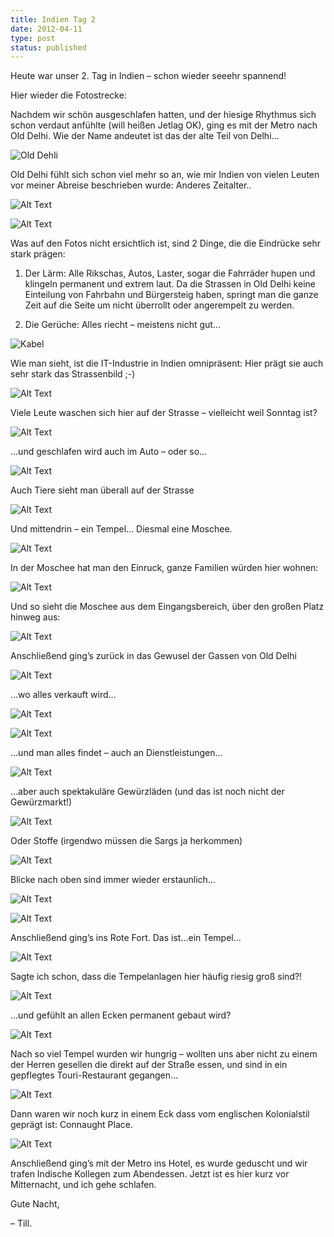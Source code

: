 ```yaml
---
title: Indien Tag 2
date: 2012-04-11
type: post
status: published
---
```


Heute war unser 2. Tag in Indien – schon wieder seeehr spannend!

Hier wieder die Fotostrecke:

Nachdem wir schön ausgeschlafen hatten, und der hiesige Rhythmus sich schon verdaut anfühlte (will heißen Jetlag OK), ging es mit der Metro nach Old Delhi. Wie der Name andeutet ist das der alte Teil von Delhi…

![Old Dehli](IMG_0964.jpg)

Old Delhi fühlt sich schon viel mehr so an, wie mir Indien von vielen Leuten vor meiner Abreise beschrieben wurde: Anderes Zeitalter..

![Alt Text](IMG_0966.jpg)

![Alt Text](IMG_0970.jpg)

Was auf den Fotos nicht ersichtlich ist, sind 2 Dinge, die die Eindrücke sehr stark prägen:

1. Der Lärm: Alle Rikschas, Autos, Laster, sogar die Fahrräder hupen und klingeln permanent und extrem laut. Da die Strassen in Old Delhi keine Einteilung von Fahrbahn und Bürgersteig haben, springt man die ganze Zeit auf die Seite um nicht überrollt oder angerempelt zu werden.

2. Die Gerüche: Alles riecht – meistens nicht gut…

![Kabel](IMG_0972.jpg)

Wie man sieht, ist die IT-Industrie in Indien omnipräsent: Hier prägt sie auch sehr stark das Strassenbild ;-)

![Alt Text](IMG_0978.jpg)

Viele Leute waschen sich hier auf der Strasse – vielleicht weil Sonntag ist?

![Alt Text](IMG_0979.jpg)

…und geschlafen wird auch im Auto – oder so…

![Alt Text](IMG_0995.jpg)

Auch Tiere sieht man überall auf der Strasse

![Alt Text](IMG_0996.jpg)

Und mittendrin – ein Tempel… Diesmal eine Moschee.

![Alt Text](IMG_1009.jpg)

In der Moschee hat man den Einruck, ganze Familien würden hier wohnen:

![Alt Text](IMG_1016.jpg)

Und so sieht die Moschee aus dem Eingangsbereich, über den großen Platz hinweg aus:

![Alt Text](IMG_1021.jpg)

Anschließend ging’s zurück in das Gewusel der Gassen von Old Delhi

![Alt Text](IMG_1031.jpg)

…wo alles verkauft wird…

![Alt Text](IMG_1034.jpg)

![Alt Text](IMG_1042.jpg)

…und man alles findet – auch an Dienstleistungen…

![Alt Text](IMG_1033.jpg)

…aber auch spektakuläre Gewürzläden (und das ist noch nicht der Gewürzmarkt!)

![Alt Text](IMG_1038.jpg)

Oder Stoffe (irgendwo müssen die Sargs ja herkommen)

![Alt Text](IMG_1043.jpg)

Blicke nach oben sind immer wieder erstaunlich…

![Alt Text](IMG_1046.jpg)

![Alt Text](IMG_1053.jpg)

Anschließend ging’s ins Rote Fort. Das ist…ein Tempel…

![Alt Text](IMG_1066.jpg)

Sagte ich schon, dass die Tempelanlagen hier häufig riesig groß sind?!

![Alt Text](IMG_1069.jpg)

…und gefühlt an allen Ecken permanent gebaut wird?

![Alt Text](IMG_1077.jpg)

Nach so viel Tempel wurden wir hungrig – wollten uns aber nicht zu einem der Herren gesellen die direkt auf der Straße essen, und sind in ein gepflegtes Touri-Restaurant gegangen…

![Alt Text](IMG_1085.jpg)

Dann waren wir noch kurz in einem Eck dass vom englischen Kolonialstil geprägt ist: Connaught Place.

![Alt Text](IMG_1092.jpg)

Anschließend ging’s mit der Metro ins Hotel, es wurde geduscht und wir trafen Indische Kollegen zum Abendessen. Jetzt ist es hier kurz vor Mitternacht, und ich gehe schlafen.

Gute Nacht,

– Till.

